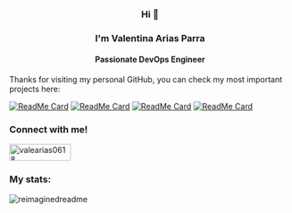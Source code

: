 <h3 align="center">Hi 👋</h3>
<h3 align="center">I'm Valentina Arias Parra </h3>
<h4 align="center">Passionate DevOps Engineer</h4>


Thanks for visiting my personal GitHub, you can check my most important projects here: 

[![ReadMe Card](https://github-readme-stats.vercel.app/api/pin/?username=valearias07&repo=todo-for-cicd)](https://github.com/valearias07/todo-for-cicd)
[![ReadMe Card](https://github-readme-stats.vercel.app/api/pin/?username=valearias07&repo=U-market)](https://github.com/valearias07/U-market)
[![ReadMe Card](https://github-readme-stats.vercel.app/api/pin/?username=valearias07&repo=CoffeeTec-Android)](https://github.com/valearias07/CoffeeTec-Android)
[![ReadMe Card](https://github-readme-stats.vercel.app/api/pin/?username=valearias07&repo=SafeChat)](https://github.com/valearias07/SafeChat)

<h3 align="left">Connect with me! </h3>
<p align="left">
<a href="https://www.linkedin.com/in/valeariasp/" target="blank"><img align="center" src="https://img.shields.io/badge/LinkedIn-0077B5?style=for-the-badge&logo=linkedin&logoColor=white" alt="valearias0618" height="30" width="110" /></a>
</p>


<h3 align="left">My stats: </h3>
<img src="https://myreadme.vercel.app/api/embed/ValeArias07?panels=userstatistics,toprepositories,toplanguages,commitgraph" alt="reimaginedreadme" />
